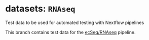 # datasets: `RNAseq`
Test data to be used for automated testing with Nextflow pipelines

This branch contains test data for the [ecSeq/RNAseq](https://github.com/ecseq/rnaseq) pipeline.
